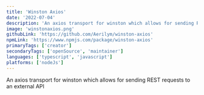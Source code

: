 ```yaml
---
title: 'Winston Axios'
date: '2022-07-04'
description: 'An axios transport for winston which allows for sending REST requests to an external API'
image: 'winstonaxios.png'
githubLink: 'https://github.com/Aerilym/winston-axios'
npmLink: 'https://www.npmjs.com/package/winston-axios'
primaryTags: ['creator']
secondaryTags: ['openSource', 'maintainer']
languages: ['typescript', 'javascript']
platforms: ['nodeJs']
---
```


An axios transport for winston which allows for sending REST requests to an external API
